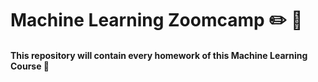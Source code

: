 # Machine Learning Zoomcamp :pencil2: :speech_balloon:

#### This repository will contain every homework of this Machine Learning Course :page_with_curl:
